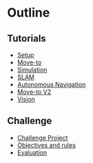# Outline

## Tutorials

<!-- * [Lectures](courses-parts/intro.md)
  * [Why MiddleWare ?](courses-parts/middleWare-ROS.md)
  * [Moving robot](courses-parts/move.md)                         
  * [Communication Inter-Process](courses-parts/com-inter-proc.md)
  * [Transformation](courses-parts/transformation.md)
  * [Localization and Mapping](courses-parts/mapping.md)
  * [Autonomous Navigation](courses-parts/navigation.md)
  * [Vision](courses-parts/Intro-to-vision.md) -->

* [Setup](tutorials/setup.md)             <!--Guillaume-->
* [Move-to](tutorials/move-to.md)         <!--Guillaume-->
* [Simulation](tutorials/Simulation.md)					<!--Luc-->
* [SLAM](tutorials/SLAM.md)					<!--Luc-->
* [Autonomous Navigation](tutorials/AutonomousNavigation.md)					<!--Luc-->
* [Move-to V2](tutorials/move-to-v2.md)   <!--Guillaume-->
* [Vision](tutorials/vision.md)

## Challenge

* [Challenge Project](challenge/intro.md)
* [Objectives and rules](tutorials/consigne.md)
* [Evaluation](tutorials/evaluation.md)

<!--Sur la base des sujets PDRs-->
